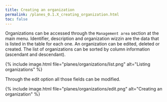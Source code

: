 ```yaml
---
title: Creating an organization
permalink: /planes_0.1.X_creating_organization.html
toc: false
---
```


Organizations can be accessed through the `Management area` section at the main menu.
Identifier, description and organization wizzin are the data that is listed in the table for each one.
An organization can be edited, deleted or created.
The list of organizations can be sorted by column information (ascendant and descendant).

{% include image.html file="planes/organizations/list.png" alt="Listing organizations" %}

Through the edit option all those fields can be modified.

{% include image.html file="planes/organizations/edit.png" alt="Creating an organization" %}
